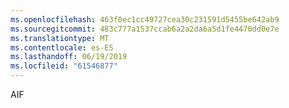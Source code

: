 ```yaml
---
ms.openlocfilehash: 463f0ec1cc49727cea30c231591d5455be642ab9
ms.sourcegitcommit: 483c777a1537ccab6a2a2da6a5d1fe4470dd0e7e
ms.translationtype: MT
ms.contentlocale: es-ES
ms.lasthandoff: 06/19/2019
ms.locfileid: "61546877"
---
```

AIF